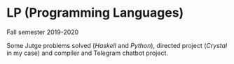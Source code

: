 # LP (Programming Languages)
Fall semester 2019-2020

Some Jutge problems solved (*Haskell* and *Python*), directed project (*Crystal* in my case) and compiler and Telegram chatbot project.
